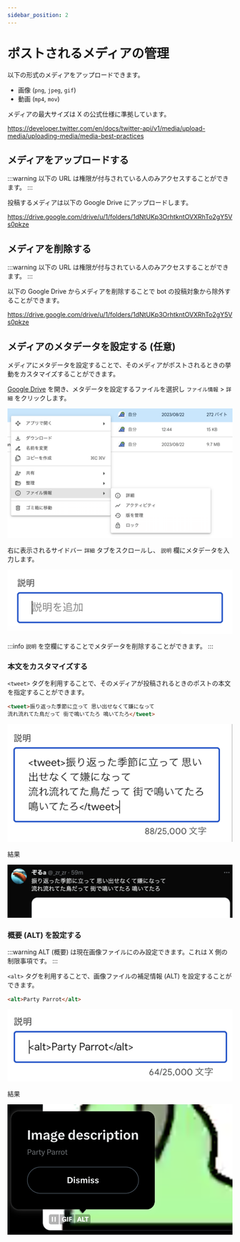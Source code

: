 ```yaml
---
sidebar_position: 2
---
```


# ポストされるメディアの管理

以下の形式のメディアをアップロードできます。

- 画像 (`png`, `jpeg`, `gif`)
- 動画 (`mp4`, `mov`)

メディアの最大サイズは X の公式仕様に準拠しています。

https://developer.twitter.com/en/docs/twitter-api/v1/media/upload-media/uploading-media/media-best-practices

## メディアをアップロードする

:::warning
以下の URL は権限が付与されている人のみアクセスすることができます。
:::

投稿するメディアは以下の Google Drive にアップロードします。

https://drive.google.com/drive/u/1/folders/1dNtUKp3OrhtkntOVXRhTo2gY5Vs0pkze

## メディアを削除する

:::warning
以下の URL は権限が付与されている人のみアクセスすることができます。
:::

以下の Google Drive からメディアを削除することで bot の投稿対象から除外することができます。

https://drive.google.com/drive/u/1/folders/1dNtUKp3OrhtkntOVXRhTo2gY5Vs0pkze

## メディアのメタデータを設定する (任意)

メディアにメタデータを設定することで、そのメディアがポストされるときの挙動をカスタマイズすることができます。

[Google Drive](https://drive.google.com/drive/u/1/folders/1dNtUKp3OrhtkntOVXRhTo2gY5Vs0pkze) を開き、メタデータを設定するファイルを選択し `ファイル情報` > `詳細` をクリックします。

![Metadata 1](./metadata1.png)

右に表示されるサイドバー `詳細` タブをスクロールし、 `説明` 欄にメタデータを入力します。

![Metadata 2](./metadata2.png)

:::info
`説明` を空欄にすることでメタデータを削除することができます。
:::

### 本文をカスタマイズする

`<tweet>` タグを利用することで、そのメディアが投稿されるときのポストの本文を指定することができます。

```html
<tweet>振り返った季節に立って 思い出せなくて嫌になって
流れ流れてた鳥だって 街で鳴いてたろ 鳴いてたろ</tweet>
```

![Metadata tweet](./metadata_tweet1.png)

結果

![Metadata tweet](./metadata_tweet2.png)

### 概要 (ALT) を設定する

:::warning
ALT (概要) は現在画像ファイルにのみ設定できます。これは X 側の制限事項です。
:::

`<alt>` タグを利用することで、画像ファイルの補足情報 (ALT) を設定することができます。

```html
<alt>Party Parrot</alt>
```

![Metadata alt](./metadata_alt1.png)

結果

![Metadata alt](./metadata_alt2.png)

